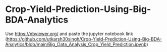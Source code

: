 # Crop-Yield-Prediction-Using-Big-BDA-Analytics

Use https://nbviewer.org/ and paste the jupyter notebook link (https://github.com/utkarsh30singh/Crop-Yield-Prediction-Using-Big-BDA-Analytics/blob/main/Big_Data_Analysis_Crop_Yield_Prediction.ipynb)

